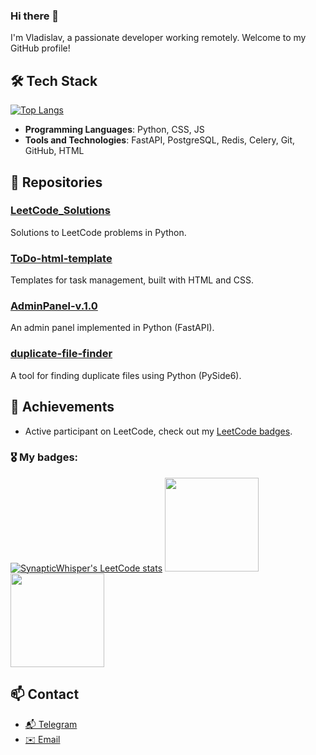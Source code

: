 ### Hi there 👋

I'm Vladislav, a passionate developer working remotely. Welcome to my GitHub profile!

## 🛠 Tech Stack
[![Top Langs](https://github-readme-stats.vercel.app/api/top-langs/?username=SynapticWhisper&layout=compact&theme=dark)](https://github.com/SynapticWhisper/github-readme-stats)
- **Programming Languages**: Python, CSS, JS
- **Tools and Technologies**: FastAPI, PostgreSQL, Redis, Celery, Git, GitHub, HTML 


## 📂 Repositories

### [LeetCode_Solutions](https://github.com/SynapticWhisper/LeetCode_Solutions)
Solutions to LeetCode problems in Python.

### [ToDo-html-template](https://github.com/SynapticWhisper/ToDo-html-template)
Templates for task management, built with HTML and CSS.

### [AdminPanel-v.1.0](https://github.com/SynapticWhisper/AdminPanel-v.1.0)
An admin panel implemented in Python (FastAPI).

### [duplicate-file-finder](https://github.com/SynapticWhisper/duplicate-file-finder)
A tool for finding duplicate files using Python (PySide6).

## 🌟 Achievements
- Active participant on LeetCode, check out my [LeetCode badges](https://leetcode.com/SynapticWhisper).


### 🎖 My badges:

[![SynapticWhisper's LeetCode stats](https://leetcode-stats-six.vercel.app/api?username=SynapticWhisper&theme=dark)](https://github.com/SynapticWhisper/leetcode-stats)
<img src="https://github.com/SynapticWhisper/SynapticWhisper/assets/145215780/20462f6a-fc9c-42bb-ac41-62679b091b29" width=150>
<img src="https://github.com/SynapticWhisper/SynapticWhisper/assets/145215780/6080d12c-20e1-459c-815c-675182b5066c" width=150>


## 📫 Contact
- [📬 Telegram](https://t.me/eroinhero)
- <a href="mailto:vochernobrivets@gmail.com">✉️ Email</a>


<!--
**SynapticWhisper/SynapticWhisper** is a ✨ _special_ ✨ repository because its `README.md` (this file) appears on your GitHub profile.

Here are some ideas to get you started:

- 🔭 I’m currently working on ...
- 🌱 I’m currently learning ...
- 👯 I’m looking to collaborate on ...
- 🤔 I’m looking for help with ...
- 💬 Ask me about ...
- 📫 How to reach me: ...
- 😄 Pronouns: ...
- ⚡ Fun fact: ...
-->
